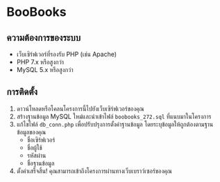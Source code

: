 # BooBooks

## ความต้องการของระบบ

- เว็บเซิร์ฟเวอร์ที่รองรับ PHP (เช่น Apache)
- PHP 7.x หรือสูงกว่า
- MySQL 5.x หรือสูงกว่า

## การติดตั้ง

1. ดาวน์โหลดหรือโคลนโครงการนี้ไปยังเว็บเซิร์ฟเวอร์ของคุณ
2. สร้างฐานข้อมูล MySQL ใหม่และนำเข้าไฟล์ `boobooks_272.sql` ที่แนบมาในโครงการ
3. แก้ไขไฟล์ `db_conn.php` เพื่อปรับปรุงการตั้งค่าฐานข้อมูล โดยระบุข้อมูลให้ถูกต้องตามฐานข้อมูลของคุณ
   - ชื่อเซิร์ฟเวอร์
   - ชื่อผู้ใช้
   - รหัสผ่าน
   - ชื่อฐานข้อมูล
4. ตั้งค่าเสร็จสิ้น! คุณสามารถเข้าถึงโครงการผ่านทางเว็บเบราว์เซอร์ของคุณ
